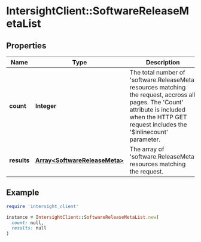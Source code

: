 # IntersightClient::SoftwareReleaseMetaList

## Properties

| Name | Type | Description | Notes |
| ---- | ---- | ----------- | ----- |
| **count** | **Integer** | The total number of &#39;software.ReleaseMeta&#39; resources matching the request, accross all pages. The &#39;Count&#39; attribute is included when the HTTP GET request includes the &#39;$inlinecount&#39; parameter. | [optional] |
| **results** | [**Array&lt;SoftwareReleaseMeta&gt;**](SoftwareReleaseMeta.md) | The array of &#39;software.ReleaseMeta&#39; resources matching the request. | [optional] |

## Example

```ruby
require 'intersight_client'

instance = IntersightClient::SoftwareReleaseMetaList.new(
  count: null,
  results: null
)
```

